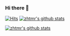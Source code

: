 ### Hi there 👋
[![Hits](https://hits.seeyoufarm.com/api/count/incr/badge.svg?url=https%3A%2F%2Fgithub.com%2Fzhtmr%2Fhit-counter&count_bg=%2379C83D&title_bg=%23555555&icon=&icon_color=%23E7E7E7&title=hits&edge_flat=false)](https://hits.seeyoufarm.com)
[![zhtmr's github stats](https://github-readme-stats.vercel.app/api?username=zhtmr&show_icons=true&theme=merko)](https://github.com/zhtmr)


<!-- [![trophy](https://github-profile-trophy.vercel.app/?username=zhtmr)](https://github.com/ryo-ma/github-profile-trophy) -->

[![zhtmr's github stats](https://github-readme-stats.vercel.app/api/top-langs?username=zhtmr&show_icons=true&hide_border=true&title_color=004386&icon_color=004386&layout=compact)](https://github.com/zhtmr)

